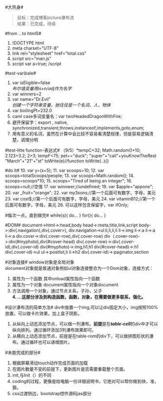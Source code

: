 #大热身#
>目标：完成博客picture瀑布流<br>
>结果：已完成，待续

#from ...to html5#
1. !DOCTYPE html
2. meta charset="UTF-8"
3. link rel="stylesheet" href="total.css"
4. script src="man.js"
5. script
    var a=true;
   /script

#test-varibale#
1. var isEligible=false
   <br>*布尔值变量用is+n/adj作为名字*
2. var winners=2
3. var name="Dr.Evil"
   <br>*创建一个字符串变量，她往往是一个名词，人，物体*
4. var boilingPt=232.0
5. caml case多词变量名：var twoHeadedDragonWithFire;
6. 避开保留字：export , native, synchronized,transient,throws,instanceof,implements,goto,enum;
7. 用有意义的名词，虽然在计算中会比较不容易看清楚规律，但是容易逻辑清楚，调理分明


#test-litte function-表达式#
（9/5）*tempC+32;
Math.random()*10;
2.123+3.2;
2>3;
tempF<75;
pet=="duck";
"super"+"cali"+youKnowTheRest
"March"+"21"+"st"
toWrite(e)//function toWrite(..){}


#do it#
10. var y=(x=5);
11. var scoops=10;
12. var scoops=totalScoops/people;
13. var scoops=Math.random();
14. scoops=scoops*10;
15. scoops="Tired of being an integer";
16. scoops=null;//空值
17. var winnwer;//undefined;
19. var $apple="appone";
20. var _fruit="orange";
22. var my3sons;//第一个后面可有数字，字母，美元
23. var cost$;//第一个后面可有数字，字母，美元
24. var vitaminB12;//第一个后面可有数字，字母，美元
26. 可以这样包含保留字，var ifOnly;


#每次一点，直到做完#
while(s){
do...
}
for(){
do...
}


#DOM#
document->html->:head,body
head->:meta,title,link,script
body->:div(.navigation),div(.cover>),
div.navigation->ul:li,li,li,li
li->:img
li->:a
li->:a
li->:a
div.cover->:div(.cover-row),div(.cover-row)
div（.cover-row)->:div(#myphoto),div(#cover-head)
div(.cover-row)->:div(.cover-id),div(.cover-id)
div(#myphoto)->:img,h1,h1
div(#cover-head)->:h1
div(.cover-id)->ul
ul->:postlist,li
li->h2
div(.cover-id)->:paginator,section


#对象连接#
window对象是全局对象<br>
document对象就是普通对象例如ul对象连接整合为一个Dom对象，连接方式：<br>
1. 属性为一个函数 其中onload属性指向一个函数<br>
2. 属性为一个对象 document属性指向一个对象document<br>
3. 方法调用一个对象，通过节点关系，子孙，父子<br>
**4. ...这部分涉及到构造函数，函数，对象，在需要做更多联系，强化。**


#设计瀑布流的简单方法#
div中放置一个img,可以让div固定大小，img按照100%放置，可以做卡片效果，加上盒子阴影。<br>
1. 从纵向上动态添加节点，可以做一列瀑布。**前提**是在***table-cell***的div中才可以纵向排列。通过循环添加3列瀑布效果即可。<br>
2. 从横向上动态添加节点，前提是在table-rom的div下，可以做拼图形状的瀑布。通过循环也可以递增图片。<br>


#未能完成的部分#
1. 根据屏幕滑动touch动作完成页面的加载
2. 在图片数量不变的前提下，更新图片是否需要重载整个页面。
3. init,与Init（）的不同
4. coding的过程，更像是给电脑一份详细说明书，它绝对可以帮你做到快，准，狠。
5. css过渡侧边，bootstrap控件源码jas部分